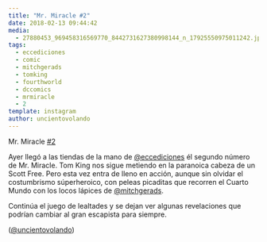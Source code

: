 ```yaml
---
title: "Mr. Miracle #2"
date: 2018-02-13 09:44:42
media: 
  - 27880453_969458316569770_8442731627380998144_n_17925550975011242.jpg
tags: 
  - eccediciones
  - comic
  - mitchgerads
  - tomking
  - fourthworld
  - dccomics
  - mrmiracle
  - 2
template: instagram
author: uncientovolando
---
```


Mr. Miracle [#2](/tags/2)

Ayer llegó a las tiendas de la mano de [@eccediciones](https://instagram.com/eccediciones) él segundo número de Mr. Miracle. Tom King nos sigue metiendo en la paranoica cabeza de un Scott Free. Pero esta vez entra de lleno en acción, aunque sin olvidar el costumbrismo súperheroico, con peleas picaditas que recorren el Cuarto Mundo con los locos lápices de [@mitchgerads](https://instagram.com/mitchgerads).

Continúa el juego de lealtades y se dejan ver algunas revelaciones que podrían cambiar al gran escapista para siempre.

([@uncientovolando](https://instagram.com/uncientovolando))
